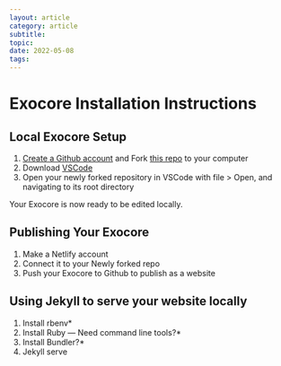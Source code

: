```yaml
---
layout: article
category: article
subtitle:
topic:
date: 2022-05-08
tags: 
---
```


# Exocore Installation Instructions

## Local Exocore Setup
1. [Create a Github account](https://github.com/join) and Fork [this repo](https://github.com/hot-domme/exocore) to your computer
2. Download [VSCode](https://code.visualstudio.com/)
3. Open your newly forked repository in VSCode with file > Open, and navigating to its root directory

Your Exocore is now ready to be edited locally. 

## Publishing Your Exocore
1. Make a Netlify account
2. Connect it to your Newly forked repo
3. Push your Exocore to Github to publish as a website


## Using Jekyll to serve your website locally
1. Install rbenv*
2. Install Ruby — Need command line tools?*
3. Install Bundler?*
4. Jekyll serve 


